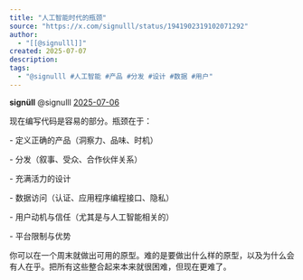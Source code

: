 ```yaml
---
title: "人工智能时代的瓶颈"
source: "https://x.com/signulll/status/1941902319102071292"
author:
  - "[[@signulll]]"
created: 2025-07-07
description:
tags:
  - "@signulll #人工智能 #产品 #分发 #设计 #数据 #用户"
---
```

**signüll** @signulll [2025-07-06](https://x.com/signulll/status/1941902319102071292)

  
现在编写代码是容易的部分。瓶颈在于：

\- 定义正确的产品（洞察力、品味、时机）

\- 分发（叙事、受众、合作伙伴关系）

\- 充满活力的设计

\- 数据访问（认证、应用程序编程接口、隐私）

\- 用户动机与信任（尤其是与人工智能相关的）

\- 平台限制与优势

你可以在一个周末就做出可用的原型。难的是要做出什么样的原型，以及为什么会有人在乎。把所有这些整合起来本来就很困难，但现在更难了。
